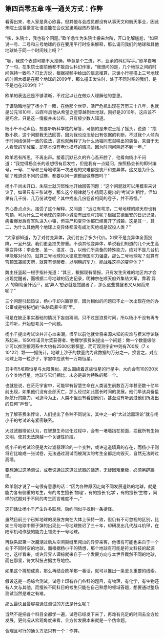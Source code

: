 ## 第四百零五章 唯一通关方式：作弊
看得出来，老人家是真心欣喜。但其他与会成员都没有从事天文和航天事业，因此朱院士这番豪言壮语没能在会议室里煽起热烈情绪。

“咳，朱院士，我也有个问题。”欧羊急忙为朱院士搬来台阶，开口化解尴尬，“如果说一号、二号和三号地球的存在要用平行时空来解释，那么请问我们的地球和其他地球处于同一个时间线上吗？”

“呃，我这个表述可能不太准确，毕竟是个三流，不，业余的科幻写手。”欧羊自嘲了一句，在朱院士面前他都不敢自认科幻作家，“我想问的是，几个地球之间的时间保持一致吗？打比方说，根据视频中给出的信息推算，灭世小行星撞上三号地球的时间大概是在那个地球的2009年，那么撞击发生时，处于不同时空的我们，是不是也在2009年？”

欧羊的表达还是不够清晰，不过足以让在做众人理解他的意思。

于谦隐晦地望了杨小千一眼，在他那个世界，活尸危机出现在万历三十八年，也就是公元1610年，四百年后他从希望之星穿越到本地球，刚好是2010年，这应该不是巧合。只是这一情报并未公布，只有极少数人知道。

杨小千不动声色，想要听听科学性的解答，可惜的是朱院士摇了摇头，说道：“抱歉小欧，这个问题我无法回答，因为我也没法给出有依据的判断，不过我个人倾向于时间线保持一致的说法，这也就解释了为什么汤韬同志召唤出的装备，来自于无人看管的军械库，却基本没有老化损坏的情况，因为时间间隔还不到一年。”

欧羊若有所思，不再出声。接着沉默已久的齐心吾开腔了，他看向杨小千问道：“我觉得杨会长的设想很有启发性，但是我有一点疑问，按照杨会长的即兴编号，一号、二号和三号地球第一次出现的灾难都是丧尸和变异体，这又是为什么呢？难道说不同的试卷，都要以同一道题目做卷首吗？”

杨小千尚未开口，朱院士就习惯性地开始回答问题：“这个问题就可以用概率来讨论了，如果只有三张试卷，那么这个规律就与小杨同志提出的‘考试论’相悖，但如果有几千份、几万份试卷呢？其中找出几份卷首相同的卷子，并不奇怪。”

齐心吾点点头，接受了这个解释，又问道：“远江有穹顶，二号地球的顺天府也有穹顶，可为什么三号地球的南非小城没有出现穹顶呢？根据艾德里安的日记记录，病毒爆发后有军队进入小镇，但丧尸和变异体都已经离开了城镇。这是其一，其二，为什么其他两个地球上变异体都没有成功灭绝或是奴役人类？”

“大家都知道，为了对付变异体，我们付出了多少代价。如果不是变异体全面投降，一旦开战，我们更会损失惨重。不谈其他变异体，单说我们知道的几个天生高等变异体：李金奎、圣一、温言、白，以他们所具备的特殊能力，绝对不是几台机甲能够对付的，就算三号地球的大德意志帝国军力强盛，那么二号地球呢？就算有穹顶笼罩顺天府，就算有觉醒者，以明朝的军力，能战胜这样的变异体？”

魏主任竖起一根手指补充道：“其三，根据现有情报，只有发生灾难的地区内才会出现觉醒者，而根据二号地球的历史记录，明神宗在顺天府外集结大军，靠着‘异人’的帮助全歼活尸，这‘异人’想必就是觉醒者了，那么这些觉醒者又从何而来呢？”

三个问题引起热议，杨小千却兴趣寥寥，因为相似的问题已不止一次出现在他的办公室或是特秘组的“头脑风暴空间”里。

可是在缺乏事实基础的情况下妄自猜测，只不过是浪费时间，所以杨小千没有再专注聆听，开始思考另一个问题。

杨小千提出考试论并非心血来潮，很早以前他就曾将来源未知的灾难与费米悖论联系起来，1950年诺贝尔奖获得者、物理学家费米提出一个问题：做一个数量级估计可以推测银河系中大约有2500亿颗恒星，而可观测宇宙中则有700垓（7 x 10^22）颗——据统计，地球上沙子的数量约为此数据的万分之一，换言之，对应地球上每一粒沙子，宇宙中应该有一万颗恒星。

其中有5垓颗恒星与太阳类似，那么围绕着这些恒星的行星中，大约会有10的20次方个类地行星，地球与它们相比，未必是最为特殊的那一个。

也就是说，在茫茫宇宙中，可能早有智慧生命在人类诞生前数百万年甚至数十亿年前出现，如果他们没有全部灭亡，那么经过如此蛮长时间的发展，他们早该具备星际航行的能力，可迄今为止，人类不但没有看到他们，甚至没有听到过他们所发出的任何“声音”。

为了解答费米悖论，人们提出了各种不同说法，其中之一的“大过滤器理论”就与杨小千的考试论有紧密联系。

大过滤器理论认为，在智慧生命进化过程中，会有一堵墙挡在前面，拦截所有生物文明，使其无法跨越一个关键性阶段。

杨小千的考试论便是大过滤器理论的一个变种，或许这道墙真的存在，而杨小千则将它比喻成一张试卷，无法通过测试而被淘汰的考生全都走向毁灭，自然无法跨过高墙。

要想通过这场测试，或者说通过这道过滤器的筛选，无疑困难至极，必须另辟蹊径。

欧羊刚才说了一句很有意思的话：“因为各种原因走向不同发展道路的地球，就是能力各有侧重的考生，有的考生擅长‘物理’，有的擅长‘化学’，有的擅长‘生物’，同样的试题对于不同的考生而言难度不一。”

这句话让杨小千产生许多联想，隐约间似乎找到一条捷径。

虽然目前三个已知地球的发展方向在大体上保持一致，但仍有不可忽视的区别，比如三号地球中原子弹的出现比一号地球推迟了三十年，却研发出几代战斗机甲，在陆军机动作战的能力上领先于一号地球。

再联系起第一次魔潮过后从空间裂缝里闯出的异界来客，他很有可能也来自于一个处于不同时空的地球，而根据杨小千的猜想，那个地球有可能是符文科技的起源地，这样看来，或许异界人谭棕就来自于一个发展方向与本世界截然不同的地球，而在那里，符文科技占据主导地位。

如果这个猜想成真，那么再结合欧羊那一番话，就可以推出一条至关重要的线索。

假设这是一场综合测试，试卷上印有各门各科的题目，有物理，有化学，有生物还有人文与其他，而擅长不同科目的考生只能在自己熟悉的领域答题，想要通过整场测试当然是难之有难。

那么最快且最容易通过测试的方法是什么呢？

当然不是把各个科目全都学一遍，试卷已经发下来了，再难有充足的时间去全方位发展，更何况从宏观角度来看，全方位发展本来就是一个伪命题。

合理且可行的通关方法只有一个：作弊。

